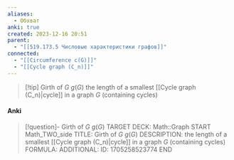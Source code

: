 ```yaml
---
aliases:
  - Обхват
anki: true
created: 2023-12-16 20:51
parent:
  - "[[519.173.5 Числовые характеристики графов]]"
connected:
  - "[[Circumference c(G)]]"
  - "[[Cycle graph (C_n)]]"
---
```


> [!tip] Girth of $G$ $g(G)$
> the length of a smallest [[Cycle graph (C_n)|cycle]]  in a graph $G$ (containing cycles)



#### Anki
> [!question]- Girth of $G$ $g(G)$
TARGET DECK: Math::Graph
START
Math_TWO_side
TITLE: Girth of $G$ $g(G)$
DESCRIPTION: the length of a smallest [[Cycle graph (C_n)|cycle]]  in a graph $G$ (containing cycles)
FORMULA: 
ADDITIONAL:
ID: 1705258523774
END









